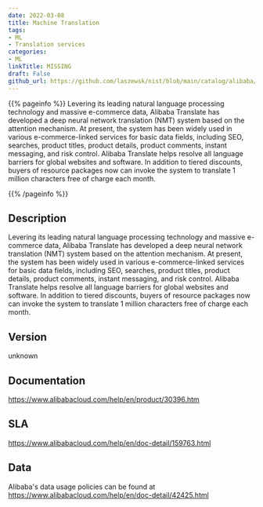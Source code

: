 ```yaml
---
date: 2022-03-08
title: Machine Translation
tags: 
- ML
- Translation services
categories: 
- ML
linkTitle: MISSING
draft: False         
github_url: https://github.com/laszewsk/nist/blob/main/catalog/alibaba/alibaba_machine_translation.yaml
---
```


{{% pageinfo %}}
Levering its leading natural language processing technology and massive e-commerce
data, Alibaba Translate has developed a deep neural network translation (NMT)
system based on the attention mechanism. At present, the system has been widely
used in various e-commerce-linked services for basic data fields, including SEO,
searches, product titles, product details, product comments, instant messaging, and risk control.
Alibaba Translate helps resolve all language barriers for global websites and software.
In addition to tiered discounts, buyers of resource packages now can invoke the
system to translate 1 million characters free of charge each month.

{{% /pageinfo %}}

## Description

Levering its leading natural language processing technology and massive e-commerce
data, Alibaba Translate has developed a deep neural network translation (NMT)
system based on the attention mechanism. At present, the system has been widely
used in various e-commerce-linked services for basic data fields, including SEO,
searches, product titles, product details, product comments, instant messaging, and risk control.
Alibaba Translate helps resolve all language barriers for global websites and software.
In addition to tiered discounts, buyers of resource packages now can invoke the
system to translate 1 million characters free of charge each month.


## Version

unknown

## Documentation

https://www.alibabacloud.com/help/en/product/30396.htm

## SLA

https://www.alibabacloud.com/help/en/doc-detail/159763.html

## Data

Alibaba's data usage policies can be found at https://www.alibabacloud.com/help/en/doc-detail/42425.html
